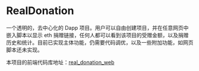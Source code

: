 # RealDonation
一个透明的，去中心化的 Dapp  项目。用户可以自由创建项目，并在任意网页中嵌入脚本以显示 eth  捐赠链接，任何人都可以看到该项目的受赠金额，以及捐赠历史和统计。目前已实现主体功能，仍需要代码调优，以及一些附加功能，如网页脚本还未实现。

本项目的前端代码库地址：[real_donation_web](https://github.com/escX/real_donation_web)
